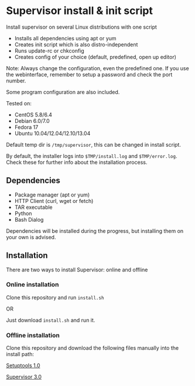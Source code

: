 Supervisor install & init script
================================

Install supervisor on several Linux distributions with one script

* Installs all dependencies using apt or yum
* Creates init script which is also distro-independent
* Runs update-rc or chkconfig
* Creates config of your choice (default, predefined, open up editor)

Note: Always change the configuration, even the predefined one. If you use the webinterface, remember to setup a password and check the port number.

Some program configuration are also included.

Tested on:
* CentOS 5.8/6.4
* Debian 6.0/7.0
* Fedora 17
* Ubuntu 10.04/12.04/12.10/13.04

Default temp dir is ````/tmp/supervisor````, this can be changed in install script.

By default, the installer logs into ````$TMP/install.log```` and ````$TMP/error.log````. Check these for further info about the installation process.

## Dependencies
* Package manager (apt or yum)
* HTTP Client (curl, wget or fetch)
* TAR executable
* Python
* Bash Dialog

Dependencies will be installed during the progress, but installing them on your own is advised.

## Installation

There are two ways to install Supervisor: online and offline

### Online installation

Clone this repository and run ````install.sh````

OR

Just download ````install.sh```` and run it.

### Offline installation

Clone this repository and download the following files manually into the install path:

[Setuptools 1.0](https://pypi.python.org/packages/source/s/setuptools/setuptools-1.0.tar.gz)

[Supervisor 3.0](https://pypi.python.org/packages/source/s/supervisor/supervisor-3.0.tar.gz)